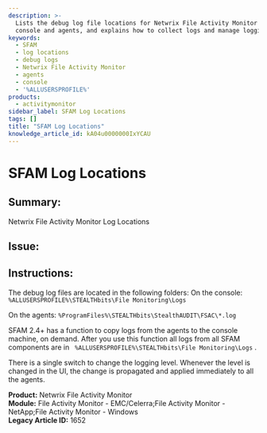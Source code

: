 ```yaml
---
description: >-
  Lists the debug log file locations for Netwrix File Activity Monitor on the
  console and agents, and explains how to collect logs and manage logging level.
keywords:
  - SFAM
  - log locations
  - debug logs
  - Netwrix File Activity Monitor
  - agents
  - console
  - '%ALLUSERSPROFILE%'
products:
  - activitymonitor
sidebar_label: SFAM Log Locations
tags: []
title: "SFAM Log Locations"
knowledge_article_id: kA04u0000000IxYCAU
---
```


# SFAM Log Locations

## Summary:
Netwrix File Activity Monitor Log Locations

## Issue:

## Instructions:
The debug log files are located in the following folders:
On the console:
`%ALLUSERSPROFILE%\STEALTHbits\File Monitoring\Logs`

On the agents:
`%ProgramFiles%\STEALTHbits\StealthAUDIT\FSAC\*.log`

SFAM 2.4+ has a function to copy logs from the agents to the console machine, on demand. After you use this function all logs from all SFAM components are in ` %ALLUSERSPROFILE%\STEALTHbits\File Monitoring\Logs` .

There is a single switch to change the logging level. Whenever the level is changed in the UI, the change is propagated and applied immediately to all the agents.

**Product:** Netwrix File Activity Monitor  
**Module:** File Activity Monitor - EMC/Celerra;File Activity Monitor - NetApp;File Activity Monitor - Windows  
**Legacy Article ID:** 1652
